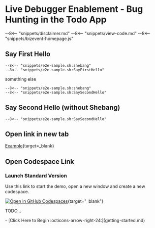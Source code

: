 # Live Debugger Enablement - Bug Hunting in the Todo App

--8<-- "snippets/disclaimer.md"
--8<-- "snippets/view-code.md"
--8<-- "snippets/bizevent-homepage.js"

## Say First Hello

```shell
--8<-- "snippets/e2e-sample.sh:shebang"
--8<-- "snippets/e2e-sample.sh:SayFirstHello"
```

something else

```shell
--8<-- "snippets/e2e-sample.sh:shebang"
--8<-- "snippets/e2e-sample.sh:SaySecondHello"
```


## Say Second Hello (without Shebang)

```shell
--8<-- "snippets/e2e-sample.sh:SaySecondHello"
```

## Open link in new tab

[Example](htttps://example.com){target=_blank}


## Open Codespace Link

### Launch Standard Version
Use this link to start the demo, open a new window and create a new codespace.

[![Open in GitHub Codespaces](https://github.com/codespaces/badge.svg)](https://codespaces.new/dynatrace/demo-PLACEHOLDER){target="_blank"}

TODO...

<div class="grid cards" markdown>
- [Click Here to Begin :octicons-arrow-right-24:](getting-started.md)
</div>
